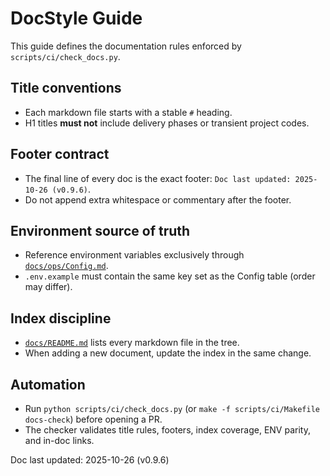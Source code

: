 # DocStyle Guide

This guide defines the documentation rules enforced by `scripts/ci/check_docs.py`.

## Title conventions
- Each markdown file starts with a stable `#` heading.
- H1 titles **must not** include delivery phases or transient project codes.

## Footer contract
- The final line of every doc is the exact footer: `Doc last updated: 2025-10-26 (v0.9.6)`.
- Do not append extra whitespace or commentary after the footer.

## Environment source of truth
- Reference environment variables exclusively through [`docs/ops/Config.md`](../ops/Config.md#environment-keys).
- `.env.example` must contain the same key set as the Config table (order may differ).

## Index discipline
- [`docs/README.md`](../README.md) lists every markdown file in the tree.
- When adding a new document, update the index in the same change.

## Automation
- Run `python scripts/ci/check_docs.py` (or `make -f scripts/ci/Makefile docs-check`) before opening a PR.
- The checker validates title rules, footers, index coverage, ENV parity, and in-doc links.

Doc last updated: 2025-10-26 (v0.9.6)
